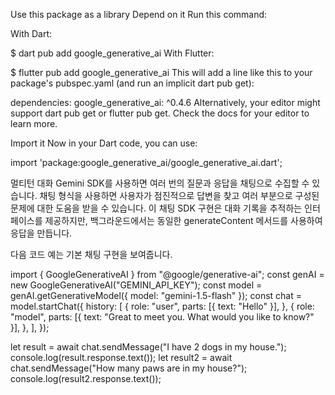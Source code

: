 Use this package as a library
Depend on it
Run this command:

With Dart:

 $ dart pub add google_generative_ai
With Flutter:

 $ flutter pub add google_generative_ai
This will add a line like this to your package's pubspec.yaml (and run an implicit dart pub get):

dependencies:
  google_generative_ai: ^0.4.6
Alternatively, your editor might support dart pub get or flutter pub get. Check the docs for your editor to learn more.

Import it
Now in your Dart code, you can use:

import 'package:google_generative_ai/google_generative_ai.dart';

멀티턴 대화
Gemini SDK를 사용하면 여러 번의 질문과 응답을 채팅으로 수집할 수 있습니다. 채팅 형식을 사용하면 사용자가 점진적으로 답변을 찾고 여러 부분으로 구성된 문제에 대한 도움을 받을 수 있습니다. 이 채팅 SDK 구현은 대화 기록을 추적하는 인터페이스를 제공하지만, 백그라운드에서는 동일한 generateContent 메서드를 사용하여 응답을 만듭니다.

다음 코드 예는 기본 채팅 구현을 보여줍니다.

import { GoogleGenerativeAI } from "@google/generative-ai";
const genAI = new GoogleGenerativeAI("GEMINI_API_KEY");
const model = genAI.getGenerativeModel({ model: "gemini-1.5-flash" });
const chat = model.startChat({
  history: [
    {
      role: "user",
      parts: [{ text: "Hello" }],
    },
    {
      role: "model",
      parts: [{ text: "Great to meet you. What would you like to know?" }],
    },
  ],
});

let result = await chat.sendMessage("I have 2 dogs in my house.");
console.log(result.response.text());
let result2 = await chat.sendMessage("How many paws are in my house?");
console.log(result2.response.text());